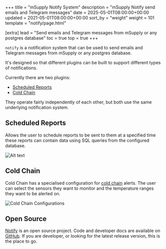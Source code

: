 +++
title = "mSupply Notify System"
description = "mSupply Notify send emails and Telegram messages"
date = 2025-05-01T08:00:00+00:00
updated = 2021-05-01T08:00:00+00:00
sort_by = "weight"
weight = 101
template = "notify/page.html"

[extra]
lead = "Send emails and Telegram messages from mSupply or any postgres database"
toc = true
top = true
+++

`notify` is a notification system that can be used to send emails and Telegram messages from mSupply or any postgres database.

It's designed so that different plugins can be built to support different types of notifications.

Currently there are two plugins:

- [Scheduled Reports](/notify/scheduled)
- [Cold Chain](/coldchain/cold-chain-notifications)

They operate fairly independently of each other, but both use the same underlying notification system.

## Scheduled Reports

Allows the user to schedule reports to be sent to them at a specified time these reports can contain data using SQL queries from the configured database.

![Alt text](/notify/images/sch-setup.png)

## Cold Chain

Cold Chain has a specialised configuration for [cold chain](/coldchain/introduction) alerts.
The user can select the sensors they want to monitor and the temperature ranges they want to be alerted on.

![Cold Chain Configurations](/notify/images/cc-setup.png)

## Open Source

[Notify](https://github.com/msupply-foundation/notify) is an open source project. Code and developer docs are available on [GitHub](https://github.com/msupply-foundation/notify).
If you are developer, or looking for the latest release version, this is the place to go.
